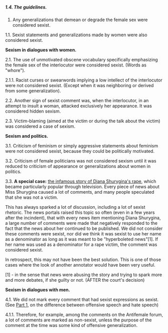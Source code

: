 ##### 1.4. The guidelines.

1. Any generalizations that demean or degrade the female sex were considered sexist. 

1.1. Sexist statements and generalizations made by women were also considered sexist. 

**Sexism in dialogues with women.**

2.1. The use of unmotivated obscene vocabulary specifically emphasizing the female sex of the interlocutor were considered sexist. (Words as "whore").

2.1.1. Racist curses or swearwords implying a low intellect of the interlocutor were not considered sexist. (Except when it was neighboring or derived from some generalization).

2.2. Another sign of sexist comment was, when the interlocutor, in an attempt to insult a woman, attacked exclusively her appearance. It was considered hidden sexism.

2.3. Victim-blaming (aimed at the victim or during the talk about the victim) was considered a case of sexism.


**Sexism and politics.**

3.1. Criticism of feminism or simply aggressive statements about feminism were not considered sexist, because they could be politically motivated. 

3.2. Criticism of female politicians was not considered sexism until it was reduced to criticism of appearance or generalizations about women in politics.

3.3. **A special case:** [the infamous story of Diana Shurygina's rape](https://www.thetimes.co.uk/article/teenage-rape-victim-divides-russia-after-backlash-makes-her-go-public-htksckbs8), which became particularly popular through television. Every piece of news about Miss Shurygina caused a lot of comments, and many people speculated that she was not a victim. 

This has always sparked a lot of discussion, including a lot of sexist rhetoric. The news portals raised this topic so often (even in a few years after the incindent), that with every news item mentioning Diana Shurygina, a large number of comments were made that negatively responded to the fact that the news about her continued to be published. We did not consider these comments were sexist, nor did we think it was sexist to use her name as a denominator as long as it was meant to be "hyperboleted news"[1]. If her name was used as  a denominator for a rape victim, the comment was considered sexist. 

In retrospect, this may not have been the best solution. This is one of those cases where the look of another annotator would have been very useful.

[1] - in the sense that news were abusing the story and trying to spark more and more debates, if she guilty or not. (AFTER the court's decision)

**Sexism in dialogues with men.**

4.1. We did not mark every comment that had sexist expressions as sexist. (See [Part 1](https://ansable.github.io/sexism_detection_in_russian/hate_speech_theory.html), on the difference between offensive speech and hate speech)

4.1.1. Therefore, for example, among the comments on the Antifemale forum, a lot of comments are marked as non-sexist, unless the purpose of the comment at the time was some kind of offensive generalization.
